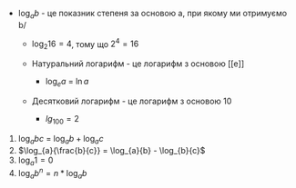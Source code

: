 
- $\log_{a}{b}$ - це показник степеня за основою a, при якому ми отримуємо b/
	- $\log_{2}{16} = 4$, тому що $2^4 = 16$

	- Натуральний логарифм - це логарифм з основою [[e]]
		- $\log_{e}{a}$ = $\ln{a}$
	-  Десятковий логарифм - це логарифм з основою $10$
		- $lg_{100} = 2$

1. $\log_{a}{bc}$ = $\log_{a}{b} + \log_{a}{c}$
2. $\log_{a}{\frac{b}{c}} = \log_{a}{b} - \log_{b}{c}$
3. $\log_{a}{1} = 0$
4. $\log_{a}{b^n} = n * \log_{a}{b}$